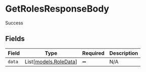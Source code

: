 # GetRolesResponseBody

Success


## Fields

| Field                                          | Type                                           | Required                                       | Description                                    |
| ---------------------------------------------- | ---------------------------------------------- | ---------------------------------------------- | ---------------------------------------------- |
| `data`                                         | List[[models.RoleData](../models/roledata.md)] | :heavy_minus_sign:                             | N/A                                            |